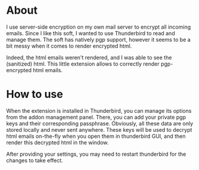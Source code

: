 # About 

I use server-side encryption on my own mail server to encrypt all incoming emails. 
Since I like this soft, I wanted to use Thunderbird to read and manage them. The soft has natively pgp support, however it seems to be a bit messy when it comes to render encrypted html. 

Indeed, the html emails weren't rendered, and I was able to see the (sanitized) html. 
This little extension allows to correctly render pgp-encrypted html emails. 

# How to use
When the extension is installed in Thunderbird, you can manage its options from the addon management panel. 
There, you can add your private pgp keys and their corresponding passphrase. Obviously, all these data are only stored locally and never sent anywhere. 
These keys will be used to decrypt html emails on-the-fly when you open them in thunderbird GUI, and then render this decrypted html in the window. 

After providing your settings, you may need to restart thunderbird for the changes to take effect.